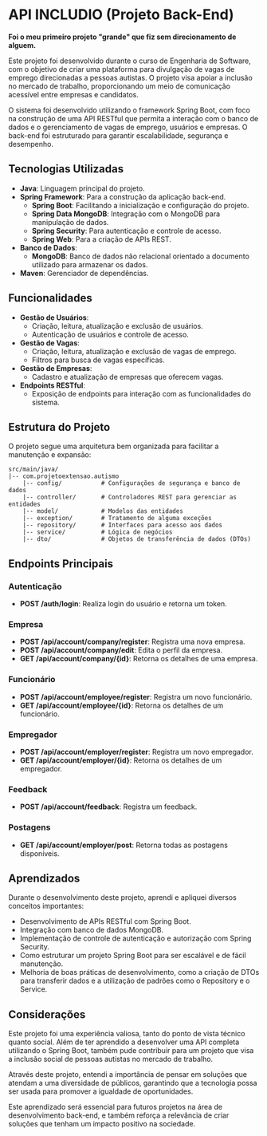 # API INCLUDIO (Projeto Back-End)

__Foi o meu primeiro projeto "grande" que fiz sem direcionamento de alguem.__

Este projeto foi desenvolvido durante o curso de Engenharia de Software, com o objetivo de criar uma plataforma para divulgação de vagas de emprego direcionadas a pessoas autistas. O projeto visa apoiar a inclusão no mercado de trabalho, proporcionando um meio de comunicação acessível entre empresas e candidatos.

O sistema foi desenvolvido utilizando o framework Spring Boot, com foco na construção de uma API RESTful que permita a interação com o banco de dados e o gerenciamento de vagas de emprego, usuários e empresas. O back-end foi estruturado para garantir escalabilidade, segurança e desempenho.

## Tecnologias Utilizadas

- **Java**: Linguagem principal do projeto.
- **Spring Framework**: Para a construção da aplicação back-end.
  - **Spring Boot**: Facilitando a inicialização e configuração do projeto.
  - **Spring Data MongoDB**: Integração com o MongoDB para manipulação de dados.
  - **Spring Security**: Para autenticação e controle de acesso.
  - **Spring Web**: Para a criação de APIs REST.
- **Banco de Dados**:
  - **MongoDB**: Banco de dados não relacional orientado a documento utilizado para armazenar os dados.
- **Maven**: Gerenciador de dependências.

## Funcionalidades

- **Gestão de Usuários**:
  - Criação, leitura, atualização e exclusão de usuários.
  - Autenticação de usuários e controle de acesso.
- **Gestão de Vagas**:
  - Criação, leitura, atualização e exclusão de vagas de emprego.
  - Filtros para busca de vagas específicas.
- **Gestão de Empresas**:
  - Cadastro e atualização de empresas que oferecem vagas.
- **Endpoints RESTful**:
  - Exposição de endpoints para interação com as funcionalidades do sistema.

## Estrutura do Projeto

O projeto segue uma arquitetura bem organizada para facilitar a manutenção e expansão:

````
src/main/java/
|-- com.projetoextensao.autismo
    |-- config/           # Configurações de segurança e banco de dados
    |-- controller/       # Controladores REST para gerenciar as entidades
    |-- model/            # Modelos das entidades 
    |-- exception/        # Tratamento de alguma exceções
    |-- repository/       # Interfaces para acesso aos dados
    |-- service/          # Lógica de negócios
    |-- dto/              # Objetos de transferência de dados (DTOs)
````


## Endpoints Principais

### Autenticação
- **POST /auth/login**: Realiza login do usuário e retorna um token.

### Empresa
- **POST /api/account/company/register**: Registra uma nova empresa.
- **POST /api/account/company/edit**: Edita o perfil da empresa.
- **GET /api/account/company/{id}**: Retorna os detalhes de uma empresa.

### Funcionário
- **POST /api/account/employee/register**: Registra um novo funcionário.
- **GET /api/account/employee/{id}**: Retorna os detalhes de um funcionário.

### Empregador
- **POST /api/account/employer/register**: Registra um novo empregador.
- **GET /api/account/employer/{id}**: Retorna os detalhes de um empregador.

### Feedback
- **POST /api/account/feedback**: Registra um feedback.

### Postagens
- **GET /api/account/employer/post**: Retorna todas as postagens disponíveis.


## Aprendizados

Durante o desenvolvimento deste projeto, aprendi e apliquei diversos conceitos importantes:

- Desenvolvimento de APIs RESTful com Spring Boot.
- Integração com banco de dados MongoDB.
- Implementação de controle de autenticação e autorização com Spring Security.
- Como estruturar um projeto Spring Boot para ser escalável e de fácil manutenção.
- Melhoria de boas práticas de desenvolvimento, como a criação de DTOs para transferir dados e a utilização de padrões como o Repository e o Service.

## Considerações

Este projeto foi uma experiência valiosa, tanto do ponto de vista técnico quanto social. Além de ter aprendido a desenvolver uma API completa utilizando o Spring Boot, também pude contribuir para um projeto que visa a inclusão social de pessoas autistas no mercado de trabalho. 

Através deste projeto, entendi a importância de pensar em soluções que atendam a uma diversidade de públicos, garantindo que a tecnologia possa ser usada para promover a igualdade de oportunidades.

Este aprendizado será essencial para futuros projetos na área de desenvolvimento back-end, e também reforça a relevância de criar soluções que tenham um impacto positivo na sociedade.
